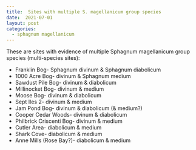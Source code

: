 ```yaml
---
title:  Sites with multiple S. magellanicum group species
date:  2021-07-01
layout: post
categories:
  - sphagnum magellanicum
---
```

These are sites with evidence of multiple Sphagnum magellanicum group species (multi-species sites):

  * Franklin Bog- Sphagnum divinum & Sphagnum diabolicum
  * 1000 Acre Bog- divinum & Sphagnum medium
  * Sawdust Pile Bog- divinum & diabolicum
  * Millinocket Bog- divinum & medium
  * Moose Bog- divinum & diabolicum
  * Sept Iles 2- divinum & medium
  * Jam Pond Bog- divinum & diabolicum (& medium?)
  * Cooper Cedar Woods- divinum & diabolicum
  * Philbrick Criscenti Bog- divinum & medium
  * Cutler Area- diabolicum & medium
  * Shark Cove- diabolicum & medium
  * Anne Mills (Rose Bay?)- diabolicum & medium
